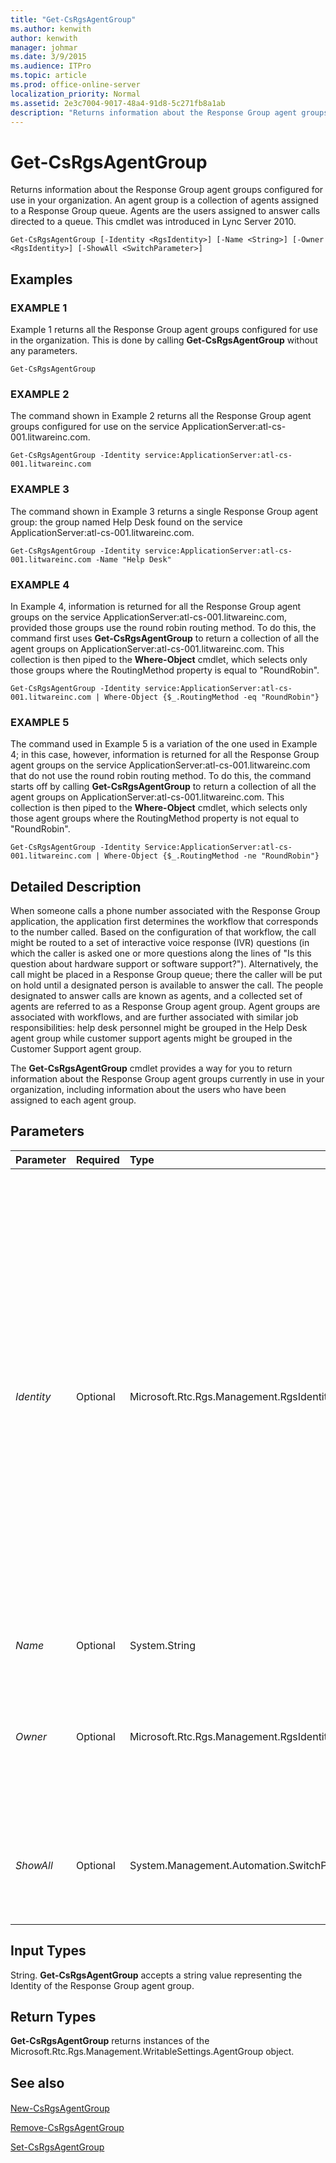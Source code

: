 ```yaml
---
title: "Get-CsRgsAgentGroup"
ms.author: kenwith
author: kenwith
manager: johmar
ms.date: 3/9/2015
ms.audience: ITPro
ms.topic: article
ms.prod: office-online-server
localization_priority: Normal
ms.assetid: 2e3c7004-9017-48a4-91d8-5c271fb8a1ab
description: "Returns information about the Response Group agent groups configured for use in your organization. An agent group is a collection of agents assigned to a Response Group queue. Agents are the users assigned to answer calls directed to a queue. This cmdlet was introduced in Lync Server 2010."
---
```


# Get-CsRgsAgentGroup
 
Returns information about the Response Group agent groups configured for use in your organization. An agent group is a collection of agents assigned to a Response Group queue. Agents are the users assigned to answer calls directed to a queue. This cmdlet was introduced in Lync Server 2010.
  
```
Get-CsRgsAgentGroup [-Identity <RgsIdentity>] [-Name <String>] [-Owner <RgsIdentity>] [-ShowAll <SwitchParameter>]
```

## Examples

### EXAMPLE 1

Example 1 returns all the Response Group agent groups configured for use in the organization. This is done by calling **Get-CsRgsAgentGroup** without any parameters.
  
```
Get-CsRgsAgentGroup
```

### EXAMPLE 2

The command shown in Example 2 returns all the Response Group agent groups configured for use on the service ApplicationServer:atl-cs-001.litwareinc.com.
  
```
Get-CsRgsAgentGroup -Identity service:ApplicationServer:atl-cs-001.litwareinc.com
```

### EXAMPLE 3

The command shown in Example 3 returns a single Response Group agent group: the group named Help Desk found on the service ApplicationServer:atl-cs-001.litwareinc.com.
  
```
Get-CsRgsAgentGroup -Identity service:ApplicationServer:atl-cs-001.litwareinc.com -Name "Help Desk"
```

### EXAMPLE 4

In Example 4, information is returned for all the Response Group agent groups on the service ApplicationServer:atl-cs-001.litwareinc.com, provided those groups use the round robin routing method. To do this, the command first uses **Get-CsRgsAgentGroup** to return a collection of all the agent groups on ApplicationServer:atl-cs-001.litwareinc.com. This collection is then piped to the **Where-Object** cmdlet, which selects only those groups where the RoutingMethod property is equal to "RoundRobin".
  
```
Get-CsRgsAgentGroup -Identity service:ApplicationServer:atl-cs-001.litwareinc.com | Where-Object {$_.RoutingMethod -eq "RoundRobin"}
```

### EXAMPLE 5

The command used in Example 5 is a variation of the one used in Example 4; in this case, however, information is returned for all the Response Group agent groups on the service ApplicationServer:atl-cs-001.litwareinc.com that do not use the round robin routing method. To do this, the command starts off by calling **Get-CsRgsAgentGroup** to return a collection of all the agent groups on ApplicationServer:atl-cs-001.litwareinc.com. This collection is then piped to the **Where-Object** cmdlet, which selects only those agent groups where the RoutingMethod property is not equal to "RoundRobin".
  
```
Get-CsRgsAgentGroup -Identity Service:ApplicationServer:atl-cs-001.litwareinc.com | Where-Object {$_.RoutingMethod -ne "RoundRobin"}
```

## Detailed Description

When someone calls a phone number associated with the Response Group application, the application first determines the workflow that corresponds to the number called. Based on the configuration of that workflow, the call might be routed to a set of interactive voice response (IVR) questions (in which the caller is asked one or more questions along the lines of "Is this question about hardware support or software support?"). Alternatively, the call might be placed in a Response Group queue; there the caller will be put on hold until a designated person is available to answer the call. The people designated to answer calls are known as agents, and a collected set of agents are referred to as a Response Group agent group. Agent groups are associated with workflows, and are further associated with similar job responsibilities: help desk personnel might be grouped in the Help Desk agent group while customer support agents might be grouped in the Customer Support agent group.
  
The **Get-CsRgsAgentGroup** cmdlet provides a way for you to return information about the Response Group agent groups currently in use in your organization, including information about the users who have been assigned to each agent group.
  
## Parameters

|**Parameter**|**Required**|**Type**|**Description**|
|:-----|:-----|:-----|:-----|
| _Identity_ <br/> |Optional  <br/> |Microsoft.Rtc.Rgs.Management.RgsIdentity  <br/> |Represents either the Identity of the service where the Response Group agent group is hosted or the full Identity of the agent group itself. If you specify the service Identity (for example,  `service:ApplicationServer:atl-cs-001.litwareinc.com`) then all the agent groups hosted on that service will be returned. If you specify the Identity of the group, then only the specified agent group will be returned. Note that the Identity of an agent group consists of the service Identity followed by a globally unique identifier (GUID); for example:  `service:ApplicationServer:atl-cs-001.litwareinc.com/1987d3c2-4544-489d-bbe3-59f79f530a83`.  <br/> An alternate way to return a single group is to specify the service Identity, then include the Name parameter and the agent group name. That enables you to retrieve a specific agent group without having to know the GUID assigned to that group.  <br/> If called without any parameters, **Get-CsRgsAgentGroup** returns a collection of all the agent groups configured for use in your organization. <br/> |
| _Name_ <br/> |Optional  <br/> |System.String  <br/> |Unique name given to the agent group at the time the group was created.  <br/> |
| _Owner_ <br/> |Optional  <br/> |Microsoft.Rtc.Rgs.Management.RgsIdentity  <br/> |Fully qualified domain name of the pool that "owns" the agent group. The Owner pool ID and the Pool ID of an agent group are typically the same. However, if a group needs to temporarily be moved (perhaps in a disaster recovery procedure) then the Pool ID will change. However, the Owner ID will continue to point to the original pool.  <br/> |
| _ShowAll_ <br/> |Optional  <br/> |System.Management.Automation.SwitchParameter  <br/> |When present, shows all the Response Group agent groups, including those groups where the Owner pool ID and the Pool ID are different. By default, Get-CsRgsAgentGroup only returns information about agent groups where the Owner pool ID and the Pool ID are identical.  <br/> |
   
## Input Types

String. **Get-CsRgsAgentGroup** accepts a string value representing the Identity of the Response Group agent group.
  
## Return Types

 **Get-CsRgsAgentGroup** returns instances of the Microsoft.Rtc.Rgs.Management.WritableSettings.AgentGroup object.
  
## See also

#### 

[New-CsRgsAgentGroup](new-csrgsagentgroup.md)
  
[Remove-CsRgsAgentGroup](remove-csrgsagentgroup.md)
  
[Set-CsRgsAgentGroup](set-csrgsagentgroup.md)

